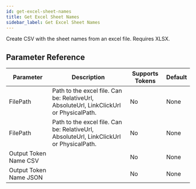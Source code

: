 ```yaml
---
id: get-excel-sheet-names
title: Get Excel Sheet Names
sidebar_label: Get Excel Sheet Names
---
```



Create CSV with the sheet names from an excel file. Requires XLSX.

## Parameter Reference
| Parameter | Description | Supports Tokens | Default |
| -- | -- | -- | -- |
| FilePath | Path to the excel file. Can be: RelativeUrl, AbsoluteUrl, LinkClickUrl or PhysicalPath. | No | None |
| FilePath | Path to the excel file. Can be: RelativeUrl, AbsoluteUrl, LinkClickUrl or PhysicalPath. | No | None |
| Output Token Name CSV |  | No | None |
| Output Token Name JSON |  | No | None |
